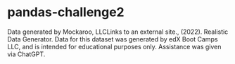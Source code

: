 # pandas-challenge2

Data generated by Mockaroo, LLCLinks to an external site., (2022). Realistic Data Generator. Data for this dataset was generated by edX Boot Camps LLC, and is intended for educational purposes only.
Assistance was given via ChatGPT. 
